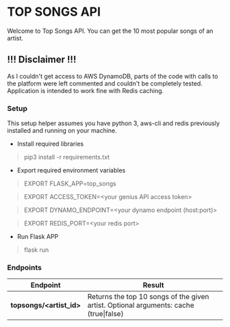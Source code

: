 # TOP SONGS API

Welcome to Top Songs API. You can get the 10 most popular songs of an artist.

## !!! Disclaimer !!!
As I couldn't get access to AWS DynamoDB, parts of the code with calls to the platform were left commented and couldn't be completely tested. Application is intended to work fine with Redis caching.

### Setup

This setup helper assumes you have python 3, aws-cli and redis previously installed and running on your machine.

- Install required libraries
> pip3 install -r requirements.txt

- Export required environment variables
> EXPORT FLASK_APP=top_songs

> EXPORT ACCESS_TOKEN=\<your genius API access token\>

> EXPORT DYNAMO_ENDPOINT=\<your dynamo endpoint (host:port)\>

> EXPORT REDIS_PORT=\<your redis port\>

- Run Flask APP
> flask run


### Endpoints
| Endpoint | Result |
|---|---|
|**topsongs/<artist_id>**| Returns the top 10 songs of the given artist. Optional arguments: cache (true\|false)|

